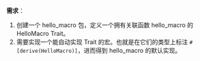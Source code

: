 **需求**：
1. 创建一个 hello_macro 包，定义一个拥有关联函数 hello_macro 的 HelloMacro Trait。
2. 需要实现一个能自动实现 Trait 的宏。也就是在它们的类型上标注 `#[derive(HelloMacro)]`，进而得到 hello_macro 的默认实现。


